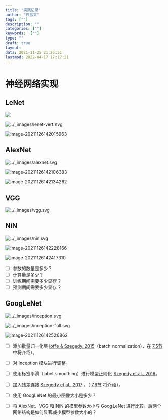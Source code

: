 ```yaml
---
title: "实践记录"
author: "石昌文"
tags: [""]
description: ""
categories: [""]
keywords:  [""]
type: ""
draft: true
layout: 
data: 2021-11-25 21:26:51
lastmod: 2022-04-17 17:17:21
---
```


# 神经网络实现

## LeNet

![](4.实践记录.assets/lenet.svg)

![../_images/lenet-vert.svg](4.实践记录.assets/lenet-vert.svg)

![image-20211126142015963](4.实践记录.assets/image-20211126142015963.png)

## AlexNet

![../_images/alexnet.svg](4.实践记录.assets/alexnet.svg)

![image-20211126142106383](4.实践记录.assets/image-20211126142106383.png)

![image-20211126142134262](4.实践记录.assets/image-20211126142134262.png)

## VGG

![../_images/vgg.svg](4.实践记录.assets/vgg.svg)

## NiN

![../_images/nin.svg](4.实践记录.assets/nin.svg)

![image-20211126142228166](4.实践记录.assets/image-20211126142228166.png)

![image-20211126142417310](4.实践记录.assets/image-20211126142417310.png)

- [ ] 参数的数量是多少？
- [ ] 计算量是多少？
- [ ] 训练期间需要多少显存？
- [ ] 预测期间需要多少显存？

## GoogLeNet

![../_images/inception.svg](4.实践记录.assets/inception.svg)



![../_images/inception-full.svg](4.实践记录.assets/inception-full.svg)

![image-20211126142526862](4.实践记录.assets/image-20211126142526862.png)

- [ ] 添加批量归一化层 [Ioffe & Szegedy, 2015](https://zh-v2.d2l.ai/chapter_references/zreferences.html#ioffe-szegedy-2015)（batch normalization），在 [7.5节](https://zh-v2.d2l.ai/chapter_convolutional-modern/batch-norm.html#sec-batch-norm)中将介绍）。
- [ ] 对 Inception 模块进行调整。
- [ ] 使用标签平滑（label smoothing）进行模型正则化 [Szegedy et al., 2016](https://zh-v2.d2l.ai/chapter_references/zreferences.html#szegedy-vanhoucke-ioffe-ea-2016)。
- [ ] 加入残差连接 [Szegedy et al., 2017](https://zh-v2.d2l.ai/chapter_references/zreferences.html#szegedy-ioffe-vanhoucke-ea-2017) ，（ [7.6节](https://zh-v2.d2l.ai/chapter_convolutional-modern/resnet.html#sec-resnet) 将介绍）。

- [ ] 使用 GoogLeNet 的最小图像大小是多少？
- [ ] 将 AlexNet、VGG 和 NiN 的模型参数大小与 GoogLeNet 进行比较。后两个网络结构是如何显著减少模型参数大小的？
